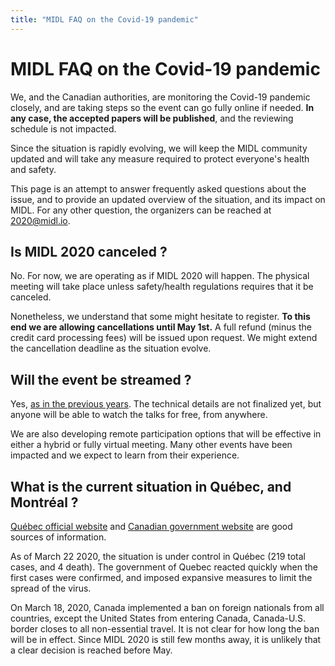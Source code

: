 ```yaml
---
title: "MIDL FAQ on the Covid-19 pandemic"
---
```


# MIDL FAQ on the Covid-19 pandemic

We, and the Canadian authorities, are monitoring the Covid-19 pandemic closely, and are taking steps so the event can go fully online if needed.
**In any case, the accepted papers will be published**, and the reviewing schedule is not impacted.

Since the situation is rapidly evolving, we will keep the MIDL community updated and will take any measure required to protect everyone's health and safety.

This page is an attempt to answer frequently asked questions about the issue, and to provide an updated overview of the situation, and its impact on MIDL.
For any other question, the organizers can be reached at [2020@midl.io](mailto:2020@midl.io).


## Is MIDL 2020 canceled ?
No. For now, we are operating as if MIDL 2020 will happen. The physical meeting will take place unless safety/health regulations requires that it be canceled.

Nonetheless, we understand that some might hesitate to register. **To this end we are allowing cancellations until May 1st.** A full refund (minus the credit card processing fees) will be issued upon request. We might extend the cancellation deadline as the situation evolve.


## Will the event be streamed ?
Yes, [as in the previous years](https://www.youtube.com/channel/UCd87UPUTt-oqTeGi8fQw-_w). The technical details are not finalized yet, but anyone will be able to watch the talks for free, from anywhere.

We are also developing remote participation options that will be effective in either a hybrid or fully virtual meeting. Many other events have been impacted and we expect to learn from their experience.


## What is the current situation in Québec, and Montréal ?
[Québec official website](https://www.quebec.ca/en/health/health-issues/a-z/2019-coronavirus/) and [Canadian government website](https://www.canada.ca/en/public-health/services/diseases/2019-novel-coronavirus-infection.html) are good sources of information.

As of March 22 2020, the situation is under control in Québec (219 total cases, and 4 death). The government of Quebec reacted quickly when the first cases were confirmed, and imposed expansive measures to limit the spread of the virus.

On March 18, 2020, Canada implemented a ban on foreign nationals from all countries, except the United States from entering Canada, Canada-U.S. border closes to all non-essential travel.
It is not clear for how long the ban will be in effect.
Since MIDL 2020 is still few months away, it is unlikely that a clear decision is reached before May.
